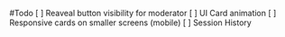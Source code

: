 #Todo
[ ] Reaveal button visibility for moderator
[ ] UI Card animation
[ ] Responsive cards on smaller screens (mobile)
[ ] Session History
